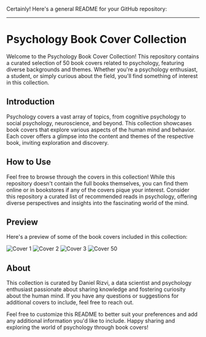 Certainly! Here's a general README for your GitHub repository:

---

# Psychology Book Cover Collection

Welcome to the Psychology Book Cover Collection! This repository contains a curated selection of 50 book covers related to psychology, featuring diverse backgrounds and themes. Whether you're a psychology enthusiast, a student, or simply curious about the field, you'll find something of interest in this collection.

## Introduction

Psychology covers a vast array of topics, from cognitive psychology to social psychology, neuroscience, and beyond. This collection showcases book covers that explore various aspects of the human mind and behavior. Each cover offers a glimpse into the content and themes of the respective book, inviting exploration and discovery.

## How to Use

Feel free to browse through the covers in this collection! While this repository doesn't contain the full books themselves, you can find them online or in bookstores if any of the covers pique your interest. Consider this repository a curated list of recommended reads in psychology, offering diverse perspectives and insights into the fascinating world of the mind.

## Preview

Here's a preview of some of the book covers included in this collection:

![Cover 1]([link_to_cover1_image](https://github.com/DanielRizvi/50-Psychology-Covers/blob/main/Art%20of%20Speed%20Reading%20Body%20Language%20-%20The%20Last%20Dark%20Psychology%20Stress-Free%20Guide%20Everybody%20Needs.jpg))
![Cover 2]([link_to_cover2_image](https://github.com/DanielRizvi/50-Psychology-Covers/blob/main/Dark%20Psychology%20-%20The%20Practical%20Uses%20and%20Best%20Defenses%20of%20Psychological%20Warfare%20in%20Everyday%20Life.jpg))
![Cover 3]([link_to_cover3_image](https://github.com/DanielRizvi/50-Psychology-Covers/blob/main/Dark%20Psychology%20-%20Uncover%20the%20Secrets%20to%20Defend%20Yourself%20Against%20Mind%20Control%2C%20Deception.jpg))
![Cover 50]([link_to_cover50_image](https://github.com/DanielRizvi/50-Psychology-Covers/blob/main/Dark%20Psychology%20and%20Manipulation%20-%20Manipulators%20are%20All%20Around%20Us%20and%20are%20Tricky%20to%20Spot.jpg))

## About

This collection is curated by Daniel Rizvi, a data scientist and psychology enthusiast passionate about sharing knowledge and fostering curiosity about the human mind. If you have any questions or suggestions for additional covers to include, feel free to reach out.


Feel free to customize this README to better suit your preferences and add any additional information you'd like to include. Happy sharing and exploring the world of psychology through book covers!
